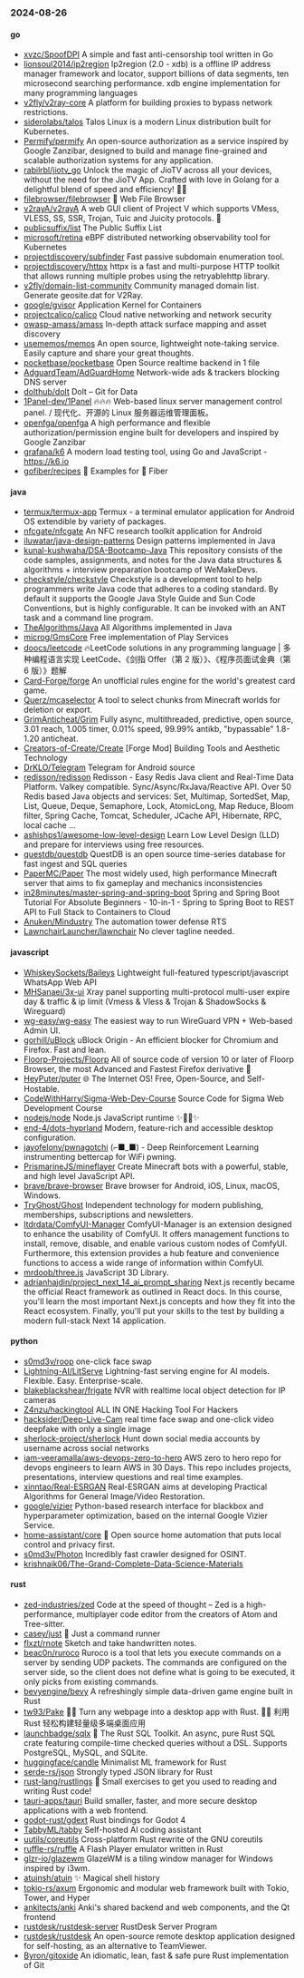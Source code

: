 ### 2024-08-26

#### go
* [xvzc/SpoofDPI](https://github.com/xvzc/SpoofDPI) A simple and fast anti-censorship tool written in Go
* [lionsoul2014/ip2region](https://github.com/lionsoul2014/ip2region) Ip2region (2.0 - xdb) is a offline IP address manager framework and locator, support billions of data segments, ten microsecond searching performance. xdb engine implementation for many programming languages
* [v2fly/v2ray-core](https://github.com/v2fly/v2ray-core) A platform for building proxies to bypass network restrictions.
* [siderolabs/talos](https://github.com/siderolabs/talos) Talos Linux is a modern Linux distribution built for Kubernetes.
* [Permify/permify](https://github.com/Permify/permify) An open-source authorization as a service inspired by Google Zanzibar, designed to build and manage fine-grained and scalable authorization systems for any application.
* [rabilrbl/jiotv_go](https://github.com/rabilrbl/jiotv_go) Unlock the magic of JioTV across all your devices, without the need for the JioTV App. Crafted with love in Golang for a delightful blend of speed and efficiency! 🌟✨
* [filebrowser/filebrowser](https://github.com/filebrowser/filebrowser) 📂 Web File Browser
* [v2rayA/v2rayA](https://github.com/v2rayA/v2rayA) A web GUI client of Project V which supports VMess, VLESS, SS, SSR, Trojan, Tuic and Juicity protocols. 🚀
* [publicsuffix/list](https://github.com/publicsuffix/list) The Public Suffix List
* [microsoft/retina](https://github.com/microsoft/retina) eBPF distributed networking observability tool for Kubernetes
* [projectdiscovery/subfinder](https://github.com/projectdiscovery/subfinder) Fast passive subdomain enumeration tool.
* [projectdiscovery/httpx](https://github.com/projectdiscovery/httpx) httpx is a fast and multi-purpose HTTP toolkit that allows running multiple probes using the retryablehttp library.
* [v2fly/domain-list-community](https://github.com/v2fly/domain-list-community) Community managed domain list. Generate geosite.dat for V2Ray.
* [google/gvisor](https://github.com/google/gvisor) Application Kernel for Containers
* [projectcalico/calico](https://github.com/projectcalico/calico) Cloud native networking and network security
* [owasp-amass/amass](https://github.com/owasp-amass/amass) In-depth attack surface mapping and asset discovery
* [usememos/memos](https://github.com/usememos/memos) An open source, lightweight note-taking service. Easily capture and share your great thoughts.
* [pocketbase/pocketbase](https://github.com/pocketbase/pocketbase) Open Source realtime backend in 1 file
* [AdguardTeam/AdGuardHome](https://github.com/AdguardTeam/AdGuardHome) Network-wide ads & trackers blocking DNS server
* [dolthub/dolt](https://github.com/dolthub/dolt) Dolt – Git for Data
* [1Panel-dev/1Panel](https://github.com/1Panel-dev/1Panel) 🔥🔥🔥 Web-based linux server management control panel. / 现代化、开源的 Linux 服务器运维管理面板。
* [openfga/openfga](https://github.com/openfga/openfga) A high performance and flexible authorization/permission engine built for developers and inspired by Google Zanzibar
* [grafana/k6](https://github.com/grafana/k6) A modern load testing tool, using Go and JavaScript - https://k6.io
* [gofiber/recipes](https://github.com/gofiber/recipes) 📁 Examples for 🚀 Fiber

#### java
* [termux/termux-app](https://github.com/termux/termux-app) Termux - a terminal emulator application for Android OS extendible by variety of packages.
* [nfcgate/nfcgate](https://github.com/nfcgate/nfcgate) An NFC research toolkit application for Android
* [iluwatar/java-design-patterns](https://github.com/iluwatar/java-design-patterns) Design patterns implemented in Java
* [kunal-kushwaha/DSA-Bootcamp-Java](https://github.com/kunal-kushwaha/DSA-Bootcamp-Java) This repository consists of the code samples, assignments, and notes for the Java data structures & algorithms + interview preparation bootcamp of WeMakeDevs.
* [checkstyle/checkstyle](https://github.com/checkstyle/checkstyle) Checkstyle is a development tool to help programmers write Java code that adheres to a coding standard. By default it supports the Google Java Style Guide and Sun Code Conventions, but is highly configurable. It can be invoked with an ANT task and a command line program.
* [TheAlgorithms/Java](https://github.com/TheAlgorithms/Java) All Algorithms implemented in Java
* [microg/GmsCore](https://github.com/microg/GmsCore) Free implementation of Play Services
* [doocs/leetcode](https://github.com/doocs/leetcode) 🔥LeetCode solutions in any programming language | 多种编程语言实现 LeetCode、《剑指 Offer（第 2 版）》、《程序员面试金典（第 6 版）》题解
* [Card-Forge/forge](https://github.com/Card-Forge/forge) An unofficial rules engine for the world's greatest card game.
* [Querz/mcaselector](https://github.com/Querz/mcaselector) A tool to select chunks from Minecraft worlds for deletion or export.
* [GrimAnticheat/Grim](https://github.com/GrimAnticheat/Grim) Fully async, multithreaded, predictive, open source, 3.01 reach, 1.005 timer, 0.01% speed, 99.99% antikb, "bypassable" 1.8-1.20 anticheat.
* [Creators-of-Create/Create](https://github.com/Creators-of-Create/Create) [Forge Mod] Building Tools and Aesthetic Technology
* [DrKLO/Telegram](https://github.com/DrKLO/Telegram) Telegram for Android source
* [redisson/redisson](https://github.com/redisson/redisson) Redisson - Easy Redis Java client and Real-Time Data Platform. Valkey compatible. Sync/Async/RxJava/Reactive API. Over 50 Redis based Java objects and services: Set, Multimap, SortedSet, Map, List, Queue, Deque, Semaphore, Lock, AtomicLong, Map Reduce, Bloom filter, Spring Cache, Tomcat, Scheduler, JCache API, Hibernate, RPC, local cache ...
* [ashishps1/awesome-low-level-design](https://github.com/ashishps1/awesome-low-level-design) Learn Low Level Design (LLD) and prepare for interviews using free resources.
* [questdb/questdb](https://github.com/questdb/questdb) QuestDB is an open source time-series database for fast ingest and SQL queries
* [PaperMC/Paper](https://github.com/PaperMC/Paper) The most widely used, high performance Minecraft server that aims to fix gameplay and mechanics inconsistencies
* [in28minutes/master-spring-and-spring-boot](https://github.com/in28minutes/master-spring-and-spring-boot) Spring and Spring Boot Tutorial For Absolute Beginners - 10-in-1 - Spring to Spring Boot to REST API to Full Stack to Containers to Cloud
* [Anuken/Mindustry](https://github.com/Anuken/Mindustry) The automation tower defense RTS
* [LawnchairLauncher/lawnchair](https://github.com/LawnchairLauncher/lawnchair) No clever tagline needed.

#### javascript
* [WhiskeySockets/Baileys](https://github.com/WhiskeySockets/Baileys) Lightweight full-featured typescript/javascript WhatsApp Web API
* [MHSanaei/3x-ui](https://github.com/MHSanaei/3x-ui) Xray panel supporting multi-protocol multi-user expire day & traffic & ip limit (Vmess & Vless & Trojan & ShadowSocks & Wireguard)
* [wg-easy/wg-easy](https://github.com/wg-easy/wg-easy) The easiest way to run WireGuard VPN + Web-based Admin UI.
* [gorhill/uBlock](https://github.com/gorhill/uBlock) uBlock Origin - An efficient blocker for Chromium and Firefox. Fast and lean.
* [Floorp-Projects/Floorp](https://github.com/Floorp-Projects/Floorp) All of source code of version 10 or later of Floorp Browser, the most Advanced and Fastest Firefox derivative 🦊
* [HeyPuter/puter](https://github.com/HeyPuter/puter) 🌐 The Internet OS! Free, Open-Source, and Self-Hostable.
* [CodeWithHarry/Sigma-Web-Dev-Course](https://github.com/CodeWithHarry/Sigma-Web-Dev-Course) Source Code for Sigma Web Development Course
* [nodejs/node](https://github.com/nodejs/node) Node.js JavaScript runtime ✨🐢🚀✨
* [end-4/dots-hyprland](https://github.com/end-4/dots-hyprland) Modern, feature-rich and accessible desktop configuration.
* [jayofelony/pwnagotchi](https://github.com/jayofelony/pwnagotchi) (⌐■_■) - Deep Reinforcement Learning instrumenting bettercap for WiFi pwning.
* [PrismarineJS/mineflayer](https://github.com/PrismarineJS/mineflayer) Create Minecraft bots with a powerful, stable, and high level JavaScript API.
* [brave/brave-browser](https://github.com/brave/brave-browser) Brave browser for Android, iOS, Linux, macOS, Windows.
* [TryGhost/Ghost](https://github.com/TryGhost/Ghost) Independent technology for modern publishing, memberships, subscriptions and newsletters.
* [ltdrdata/ComfyUI-Manager](https://github.com/ltdrdata/ComfyUI-Manager) ComfyUI-Manager is an extension designed to enhance the usability of ComfyUI. It offers management functions to install, remove, disable, and enable various custom nodes of ComfyUI. Furthermore, this extension provides a hub feature and convenience functions to access a wide range of information within ComfyUI.
* [mrdoob/three.js](https://github.com/mrdoob/three.js) JavaScript 3D Library.
* [adrianhajdin/project_next_14_ai_prompt_sharing](https://github.com/adrianhajdin/project_next_14_ai_prompt_sharing) Next.js recently became the official React framework as outlined in React docs. In this course, you'll learn the most important Next.js concepts and how they fit into the React ecosystem. Finally, you'll put your skills to the test by building a modern full-stack Next 14 application.

#### python
* [s0md3v/roop](https://github.com/s0md3v/roop) one-click face swap
* [Lightning-AI/LitServe](https://github.com/Lightning-AI/LitServe) Lightning-fast serving engine for AI models. Flexible. Easy. Enterprise-scale.
* [blakeblackshear/frigate](https://github.com/blakeblackshear/frigate) NVR with realtime local object detection for IP cameras
* [Z4nzu/hackingtool](https://github.com/Z4nzu/hackingtool) ALL IN ONE Hacking Tool For Hackers
* [hacksider/Deep-Live-Cam](https://github.com/hacksider/Deep-Live-Cam) real time face swap and one-click video deepfake with only a single image
* [sherlock-project/sherlock](https://github.com/sherlock-project/sherlock) Hunt down social media accounts by username across social networks
* [iam-veeramalla/aws-devops-zero-to-hero](https://github.com/iam-veeramalla/aws-devops-zero-to-hero) AWS zero to hero repo for devops engineers to learn AWS in 30 Days. This repo includes projects, presentations, interview questions and real time examples.
* [xinntao/Real-ESRGAN](https://github.com/xinntao/Real-ESRGAN) Real-ESRGAN aims at developing Practical Algorithms for General Image/Video Restoration.
* [google/vizier](https://github.com/google/vizier) Python-based research interface for blackbox and hyperparameter optimization, based on the internal Google Vizier Service.
* [home-assistant/core](https://github.com/home-assistant/core) 🏡 Open source home automation that puts local control and privacy first.
* [s0md3v/Photon](https://github.com/s0md3v/Photon) Incredibly fast crawler designed for OSINT.
* [krishnaik06/The-Grand-Complete-Data-Science-Materials](https://github.com/krishnaik06/The-Grand-Complete-Data-Science-Materials)

#### rust
* [zed-industries/zed](https://github.com/zed-industries/zed) Code at the speed of thought – Zed is a high-performance, multiplayer code editor from the creators of Atom and Tree-sitter.
* [casey/just](https://github.com/casey/just) 🤖 Just a command runner
* [flxzt/rnote](https://github.com/flxzt/rnote) Sketch and take handwritten notes.
* [beac0n/ruroco](https://github.com/beac0n/ruroco) Ruroco is a tool that lets you execute commands on a server by sending UDP packets. The commands are configured on the server side, so the client does not define what is going to be executed, it only picks from existing commands.
* [bevyengine/bevy](https://github.com/bevyengine/bevy) A refreshingly simple data-driven game engine built in Rust
* [tw93/Pake](https://github.com/tw93/Pake) 🤱🏻 Turn any webpage into a desktop app with Rust. 🤱🏻 利用 Rust 轻松构建轻量级多端桌面应用
* [launchbadge/sqlx](https://github.com/launchbadge/sqlx) 🧰 The Rust SQL Toolkit. An async, pure Rust SQL crate featuring compile-time checked queries without a DSL. Supports PostgreSQL, MySQL, and SQLite.
* [huggingface/candle](https://github.com/huggingface/candle) Minimalist ML framework for Rust
* [serde-rs/json](https://github.com/serde-rs/json) Strongly typed JSON library for Rust
* [rust-lang/rustlings](https://github.com/rust-lang/rustlings) 🦀 Small exercises to get you used to reading and writing Rust code!
* [tauri-apps/tauri](https://github.com/tauri-apps/tauri) Build smaller, faster, and more secure desktop applications with a web frontend.
* [godot-rust/gdext](https://github.com/godot-rust/gdext) Rust bindings for Godot 4
* [TabbyML/tabby](https://github.com/TabbyML/tabby) Self-hosted AI coding assistant
* [uutils/coreutils](https://github.com/uutils/coreutils) Cross-platform Rust rewrite of the GNU coreutils
* [ruffle-rs/ruffle](https://github.com/ruffle-rs/ruffle) A Flash Player emulator written in Rust
* [glzr-io/glazewm](https://github.com/glzr-io/glazewm) GlazeWM is a tiling window manager for Windows inspired by i3wm.
* [atuinsh/atuin](https://github.com/atuinsh/atuin) ✨ Magical shell history
* [tokio-rs/axum](https://github.com/tokio-rs/axum) Ergonomic and modular web framework built with Tokio, Tower, and Hyper
* [ankitects/anki](https://github.com/ankitects/anki) Anki's shared backend and web components, and the Qt frontend
* [rustdesk/rustdesk-server](https://github.com/rustdesk/rustdesk-server) RustDesk Server Program
* [rustdesk/rustdesk](https://github.com/rustdesk/rustdesk) An open-source remote desktop application designed for self-hosting, as an alternative to TeamViewer.
* [Byron/gitoxide](https://github.com/Byron/gitoxide) An idiomatic, lean, fast & safe pure Rust implementation of Git
